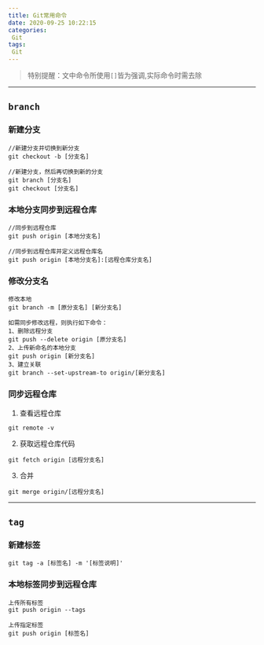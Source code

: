 ```yaml
---
title: Git常用命令
date: 2020-09-25 10:22:15
categories: 
 Git
tags: 
 Git
---
```




> 特别提醒：文中命令所使用`[]`皆为强调,实际命令时需去除



---



## `branch`

### 新建分支
```git
//新建分支并切换到新分支
git checkout -b [分支名]

//新建分支，然后再切换到新的分支
git branch [分支名]
git checkout [分支名]
```

### 本地分支同步到远程仓库
```git
//同步到远程仓库
git push origin [本地分支名]

//同步到远程仓库并定义远程仓库名
git push origin [本地分支名]:[远程仓库分支名]
```

### 修改分支名
```git
修改本地
git branch -m [原分支名] [新分支名]

如需同步修改远程，则执行如下命令：
1、删除远程分支
git push --delete origin [原分支名]
2、上传新命名的本地分支
git push origin [新分支名]
3、建立关联
git branch --set-upstream-to origin/[新分支名]
```

### 同步远程仓库
1. 查看远程仓库
```git
git remote -v
```
2. 获取远程仓库代码
```git
git fetch origin [远程分支名]
```
3. 合并
```git
git merge origin/[远程分支名]
```


---



## `tag`

### 新建标签 
```git
git tag -a [标签名] -m '[标签说明]'
```

### 本地标签同步到远程仓库
```git
上传所有标签
git push origin --tags

上传指定标签
git push origin [标签名]
```